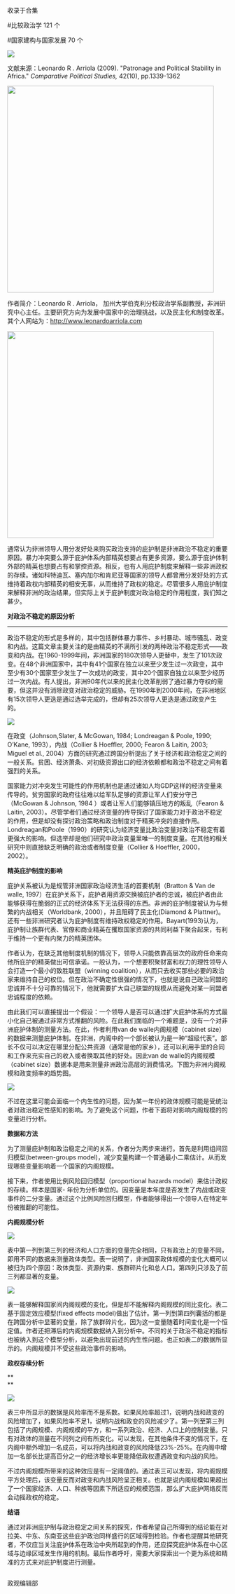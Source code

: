 

收录于合集

#比较政治学 121 个

#国家建构与国家发展 70 个

<img src='/images/622/2.png' width='auto' />

文献来源：Leonardo R . Arriola (2009). "Patronage and Political Stability in
Africa." _Comparative Political Studies,_ 42(10), pp.1339-1362

 **<img src='/images/622/3.png' width='472px' />**

作者简介：Leonardo R . Arriola，
加州大学伯克利分校政治学系副教授，非洲研究中心主任。主要研究方向为发展中国家中的治理挑战，以及民主化和制度改革。其个人网站为：http://www.leonardoarriola.com

 **<img src='/images/622/4.png' width='472px' />**  

通常认为非洲领导人用分发好处来购买政治支持的庇护制是非洲政治不稳定的重要原因。暴力冲突要么源于庇护体系内部精英想要占有更多资源，要么源于庇护体制外部的精英也想要占有和掌控资源。相反，也有人用庇护制度来解释一些非洲政权的存续。诸如科特迪瓦、塞内加尔和肯尼亚等国家的领导人都曾用分发好处的方式维持着政权内部精英的相安无事，从而维持了政权的稳定。尽管很多人用庇护制度来解释非洲的政治结果，但实际上关于庇护制度对政治稳定的作用程度，我们知之甚少。

**对政治不稳定的原因分析**

 ****

政治不稳定的形式是多样的，其中包括群体暴力事件、乡村暴动、城市骚乱、政变和内战。这篇文章主要关注的是由精英的不满所引发的两种政治不稳定形式——政变和内战。在1960-1999年间，非洲国家的180次领导人更替中，发生了101次政变。在48个非洲国家中，其中有41个国家在独立以来至少发生过一次政变，其中至少有30个国家至少发生了一次成功的政变，其中20个国家自独立以来至少经历过一次内战。有人提出，非洲90年代以来的民主化改革削弱了通过暴力夺权的需要，但这并没有消除政变对政治稳定的威胁。在1990年到2000年间，在非洲地区有15次领导人更迭是通过选举完成的，但却有25次领导人更迭是通过政变产生的。

![](/images/622/5.jpeg)

在政变（Johnson,Slater, & McGowan, 1984; Londreagan & Poole, 1990; O’Kane,
1993），内战（Collier & Hoeffler, 2000; Fearon & Laitin, 2003; Miguel et al.,
2004）方面的研究通过跨国分析提出了关于经济和政治稳定之间的一般关系。贫困、经济萧条、对初级资源出口的经济依赖都和政治不稳定之间有着强烈的关系。

国家能力对冲突发生可能性的作用机制也是通过诸如人均GDP这样的经济变量来传导的。贫穷国家的政府往往难以给军队足够的资源让军人们安分守己（McGowan &
Johnson, 1984 ）或者让军人们能够镇压地方的叛乱（Fearon & Laitin,
2003）。尽管学者们通过经济变量的传导探讨了国家能力对于政治不稳定的作用，但是却没有探讨政治策略和政治制度对于精英冲突的直接作用。Londreagan和Poole（1990）的研究认为经济变量比政治变量对政治不稳定有着更强大的影响。但选举却是他们研究中政治变量里唯一的制度变量。在其他的相关研究中则直接缺乏明确的政治或者制度变量（Collier
& Hoeffler, 2000，2002）。

**精英庇护制度的影响**

庇护关系被认为是规管非洲国家政治经济生活的首要机制（Bratton & Van de walle,
1997）在庇护关系下，庇护者用资源交换被庇护者的忠诚，被庇护者由此能够获得在脆弱的正式的经济体系下无法获得的东西。非洲的庇护制度被认为与频繁的内战相关（Worldbank,
2000），并且阻碍了民主化(Diamond &
Plattner)。还有一些非洲研究者认为庇护制度有维持政权稳定的作用。Bayart(1993)认为，庇护制让族群代表、官僚和商业精英在攫取国家资源的共同利益下聚合起来，有利于维持一个更有内聚力的精英团体。

作者认为，在缺乏其他制度机制的情况下，领导人只能依靠高层次的政府任命来向他所庇护的精英做出可信承诺。一般认为，一个想要积聚财富和权力的理性领导人会打造一个最小的致胜联盟（winning
coalition），从而只去收买那些必要的政治家来维持自己的权位。但在政治不确定性很强的情况下，也就是说自己政治同盟的忠诚并不十分可靠的情况下，他就需要扩大自己联盟的规模从而避免对某一同盟者忠诚程度的依赖。

由此我们可以直接提出一个假设：一个领导人是否可以通过扩大庇护体系的方式最小化自己被通过非常方式推翻的风险。在此我们面临的一个难题是，没有一个对非洲庇护体制的测量方法。在此，作者利用van
de walle内阁规模（cabinet
size）的数据来测量庇护体制。在非洲，内阁中的一个部长被认为是一种“超级代表”。部长不仅可以决定在哪里分配公共资源（通常是他的家乡），还可以利用手里的合同和工作来充实自己的收入或者换取其他的好处。因此van
de walle的内阁规模（cabinet size）数据本是用来测量非洲政治高层的消费情况。下图为非洲内阁规模和政变频率的趋势图。

![](/images/622/6.png)

不过在这里可能会面临一个内生性的问题，因为某一年份的政体规模可能是受统治者对政治稳定性感知的影响。为了避免这个问题，作者下面将对影响内阁规模的的变量进行分析。

**数据和方法**

为了测量庇护制和政治稳定之间的关系，作者分为两步来进行。首先是利用组间回归模型(between-groups
model)，减少变量构建一个普通最小二乘估计。从而发现哪些变量影响着一个国家的内阁规模。

接下来，作者使用比例风险回归模型（proportional hazards model）来估计政权的存续。样本是国家-
年份为分析单位的。因变量是本年度是否发生了内战或政变事件的二分变量。通过这个比例风险回归模型，作者能够得出一个领导人在特定年份被推翻的可能性。

**内阁规模分析**

![](/images/622/7.png)

表中第一列到第三列的经济和人口方面的变量完全相同，只有政治上的变量不同，即用不同的数据来测量政体类型。表一说明了，非洲国家政体规模的变化大概可以被归为四个原因：政体类型、资源约束、族群碎片化和总人口。第四列只涉及了前三列都显著的变量。

![](/images/622/8.png)

表一能够解释国家间内阁规模的变化，但是却不能解释内阁规模的同比变化。表二基于固定效应模型(fixed effects
model)做出了估计。第一列到第四列囊括的都是在跨国分析中显著的变量，除了族群碎片化，因为这一变量随着时间变化是一个恒定值。作者还把滞后的内阁规模数据纳入到分析中。不同的关于政治不稳定的指标也被纳入到这个模型分析，以避免出现前述的内生性问题。也正如表二的数据所显示的。内阁规模并不受这些政治事件的影响。

**政权存续分析**

 **  
**

![](/images/622/9.png)

表三中所显示的数据是风险率而不是系数。如果风险率超过1，说明内战和政变的风险增加了，如果风险率不足1，说明内战和政变的风险减少了。第一列至第三列包括了内阁规模、内阁规模的平方，和一系列政治、经济、人口上的控制变量。只有对政体的测量在不同列之间有所变化。可以发现，在其他条件不变的情况下，在内阁中额外增加一名成员，可以将内战和政变的风险降低23%-25%。在内阁中增加一名部长比提高百分之一的经济增长率更能降低政权遭遇政变和内战的风险。

不过内阁规模所带来的这种效应是有一定阈值的。通过表三可以发现，将内阁规模平方处理后，该变量反而对政变和内战风险呈正相关。也就是说内阁规模如果超出了一个国家经济、人口、种族等因素下所适应的规模范围，那么扩大庇护网络反而会动摇政权的稳定。

**结语**

通过对非洲庇护制与政治稳定之间关系的探究，作者希望自己所得到的结论能在对拉美、中东、东南亚这些庇护政治同样盛行的区域得到检验。作者也提醒其他研究者，不仅应当关注庇护体系在政治中央所起到的作用，还应探究庇护体系在中心区域与边缘区域发生作用的机制。最后作者呼吁，需要大家探索出一个更为系统和精准的方式来对庇护制度进行测量。

  

![]()

政观编辑部

